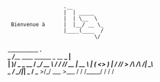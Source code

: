                       .__                               
                      |  | _____                        
                      |  | \__  \                       
     Bienvenue à      |  |__/ __ \_                     
                      |____(____  /                     
                                \/                      
___________                                     ___.    
\_   _____/__________  ____   ______  _  __ ____\_ |__  
 |    __)/  _ \_  __ \/ ___\_/ __ \ \/ \/ // __ \| __ \ 
 |     \(  <_> )  | \/ /_/  >  ___/\     /\  ___/| \_\ \
 \___  / \____/|__|  \___  / \___  >\/\_/  \___  >___  /
     \/             /_____/      \/            \/    \/